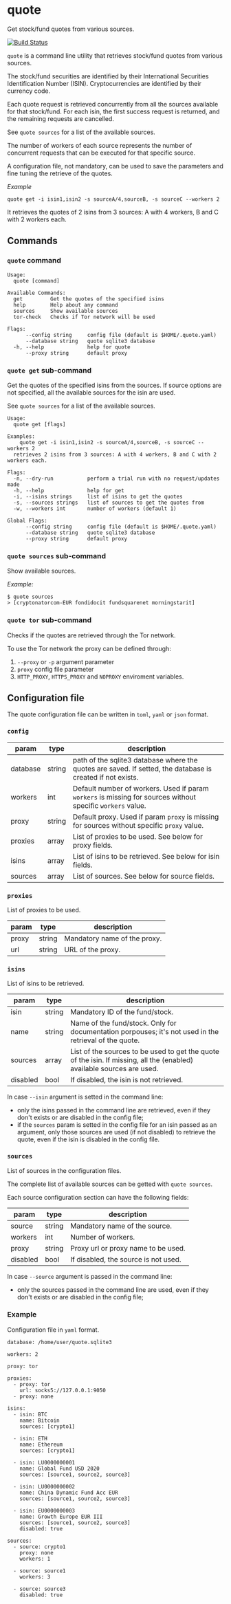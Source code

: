 # quote
Get stock/fund quotes from various sources.

[![Build Status](https://travis-ci.com/mmbros/quote.svg?branch=main)](https://travis-ci.com/mmbros/quote)

`quote` is a command line utility that retrieves stock/fund quotes from
various sources.

The stock/fund securities are identified by their International Securities
Identification Number (ISIN). 
Cryptocurrencies are identified by their currency code.

Each quote request is retrieved concurrently from all the sources available
for that stock/fund. For each isin, the first success request is returned,
and the remaining requests are cancelled.

See `quote sources` for a list of the available sources.

The number of workers of each source represents the number of concurrent
requests that can be executed for that specific source.

A configuration file, not mandatory, can be used to save the parameters and
fine tuning the retrieve of the quotes.

*Example*

    quote get -i isin1,isin2 -s sourceA/4,sourceB, -s sourceC --workers 2

It retrieves the quotes of 2 isins from 3 sources: A with 4 workers,
B and C with 2 workers each.

## Commands

### `quote` command

    Usage:
      quote [command]
    
    Available Commands:
      get         Get the quotes of the specified isins
      help        Help about any command
      sources     Show available sources
      tor-check   Checks if Tor network will be used
    
    Flags:
          --config string     config file (default is $HOME/.quote.yaml)
          --database string   quote sqlite3 database
      -h, --help              help for quote
          --proxy string      default proxy

### `quote get` sub-command
 
Get the quotes of the specified isins from the sources.
If source options are not specified, all the available sources for
the isin are used.

See `quote sources` for a list of the available sources.

    Usage:
      quote get [flags]
    
    Examples:
        quote get -i isin1,isin2 -s sourceA/4,sourceB, -s sourceC --workers 2
      retrieves 2 isins from 3 sources: A with 4 workers, B and C with 2 workers each.
    
    Flags:
      -n, --dry-run           perform a trial run with no request/updates made
      -h, --help              help for get
      -i, --isins strings     list of isins to get the quotes
      -s, --sources strings   list of sources to get the quotes from
      -w, --workers int       number of workers (default 1)
    
    Global Flags:
          --config string     config file (default is $HOME/.quote.yaml)
          --database string   quote sqlite3 database
          --proxy string      default proxy


### `quote sources` sub-command

Show available sources.

*Example:*

    $ quote sources
    > [cryptonatorcom-EUR fondidocit fundsquarenet morningstarit]

### `quote tor` sub-command

Checks if the quotes are retrieved through the Tor network.

To use the Tor network the proxy can be defined through:
  1. `--proxy` or `-p` argument parameter
  2. `proxy` config file parameter
  3. `HTTP_PROXY`, `HTTPS_PROXY` and `NOPROXY` enviroment variables.


## Configuration file

The quote configuration file can be written in `toml`, `yaml` or `json` format.


### `config`

|param   |type  |description|
|--------|------|-|
|database|string|path of the sqlite3 database where the quotes are saved. If setted, the database is created if not exists.|
|workers |int   |Default number of workers. Used if param `workers` is missing for sources without specific `workers` value.|
|proxy   |string|Default proxy. Used if param `proxy` is missing for sources without specific `proxy` value.|
|proxies |array |List of proxies to be used. See below for proxy fields.|
|isins   |array |List of isins to be retrieved. See below for isin fields.|
|sources |array |List of sources. See below for source fields.|

### `proxies`
List of proxies to be used.

|param   |type  |description|
|--------|------|-|
|proxy   |string|Mandatory name of the proxy.| 
|url     |string|URL of the proxy.|

### `isins`
List of isins to be retrieved.

|param   |type  |description|
|--------|------|-|
|isin    |string|Mandatory ID of the fund/stock.| 
|name    |string|Name of the fund/stock. Only for documentation porpouses; it's not used in the retrieval of the quote.|
|sources |array |List of the sources to be used to get the quote of the isin. If missing, all the (enabled) available sources are used.|
|disabled|bool  |If disabled, the isin is not retrieved.|


In case `--isin` argument is setted in the command line: 

- only the isins passed in the command line are retrieved, 
  even if they don't exists or are disabled in the config file;
- if the `sources` param is setted in the config file for an isin passed as an argument,
  only those sources are used (if not disabled) to retrieve the quote,
  even if the isin is disabled in the config file.


### `sources`
List of sources in the configuration files.

The complete list of available sources can be getted with `quote sources`.
 
 Each source configuration section can have the following fields:

|param   |type  |description|
|--------|------|-|
|source  |string|Mandatory name of the source.| 
|workers |int   |Number of workers.|
|proxy   |string|Proxy url or proxy name to be used.|
|disabled|bool  |If disabled, the source is not used.|

In case `--source` argument is passed in the command line: 

- only the sources passed in the command line are used,
  even if they don't exists or are disabled in the config file;


### Example
Configuration file in `yaml` format.

    database: /home/user/quote.sqlite3
    
    workers: 2
    
    proxy: tor
    
    proxies:
      - proxy: tor
        url: socks5://127.0.0.1:9050
      - proxy: none
    
    isins:
      - isin: BTC
        name: Bitcoin
        sources: [crypto1]
    
      - isin: ETH
        name: Ethereum
        sources: [crypto1]
    
      - isin: LU0000000001
        name: Global Fund USD 2020
        sources: [source1, source2, source3]
    
      - isin: LU0000000002
        name: China Dynamic Fund Acc EUR 
        sources: [source1, source2, source3]
    
      - isin: EU0000000003
        name: Growth Europe EUR III
        sources: [source1, source2, source3]
        disabled: true
    
    sources:
      - source: crypto1
        proxy: none
        workers: 1
    
      - source: source1
        workers: 3
    
      - source: source3
        disabled: true
    
